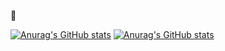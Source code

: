 :closed_lock_with_key:

[![Anurag's GitHub stats](https://github-readme-stats.vercel.app/api?username=onSec-fr&show_icons=true)](https://github.com/anuraghazra/github-readme-stats)
[![Anurag's GitHub stats](https://github-readme-stats.vercel.app/api/top-langs/?username=onSec-fr&layout=compact)](https://github.com/anuraghazra/github-readme-stats)
